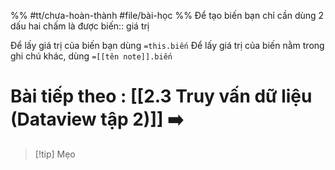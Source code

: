 %%
#tt/chưa-hoàn-thành
#file/bài-học
%%
Để tạo biến bạn chỉ cần dùng 2 dấu hai chấm là được
biến:: giá trị

Để lấy giá trị của biến bạn dùng `=this.biến`
Để lấy giá trị của biến nằm trong ghi chú khác, dùng `=[[tên note]].biến`
# Bài tiếp theo : [[2.3 Truy vấn dữ liệu (Dataview tập 2)]] ➡️

> [!tip] Mẹo
